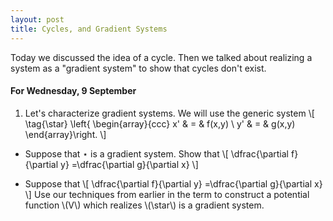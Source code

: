 ```yaml
---
layout: post
title: Cycles, and Gradient Systems
---
```


Today we discussed the idea of a cycle. Then we talked about realizing a system
as a "gradient system" to show that cycles don't exist.

#### For Wednesday, 9 September

1. Let's characterize gradient systems. We will use the generic system
\\[ \tag{\star}
\left\{ \begin{array}{ccc} x' & = & f(x,y) \\ y' & = & g(x,y) \end{array}\right.
\\]

  * Suppose that $\star$ is a gradient system. Show that
  \\[ \dfrac{\partial f}{\partial y} =\dfrac{\partial g}{\partial x} \\]

  * Suppose that
  \\[ \dfrac{\partial f}{\partial y} =\dfrac{\partial g}{\partial x} \\]
  Use our techniques from earlier in the term to construct a potential function
  \\(V\\) which realizes \\(\star\\) is a gradient system.
  
